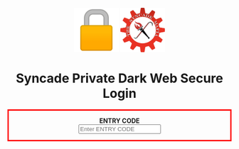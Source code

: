 <p align="center">
  
<img src="https://github.com/The-Syncade-Mafia/The-Syncade-Mafia.github.io/blob/main/assets/img/lock.png?raw=true" width="100" height="100" />    
<img src="https://github.com/The-Syncade-Mafia/The-Syncade-Mafia.github.io/blob/main/assets/img/logooo.png?raw=true" width="100" height="100" /> 

</p>
<h1 align="center">Syncade Private Dark Web Secure Login</h1>  
<p align="center" style="border-width:3px; border-style:solid; border-color:#FF0000; padding: 1em;">
<label for="ec"><b>ENTRY CODE</b></label><br>
<input type="password" placeholder="Enter ENTRY CODE" name="ec" required>
<script>
const ec = document.getElementsByName("ec"); 
</script>
</p>
